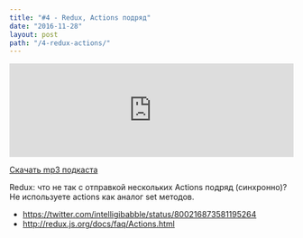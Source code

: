 ```yaml
---
title: "#4 - Redux, Аctions подряд"
date: "2016-11-28"
layout: post
path: "/4-redux-actions/"
---
```


<iframe width="100%" height="166" scrolling="no" frameborder="no" src="https://w.soundcloud.com/player/?url=https%3A//api.soundcloud.com/tracks/317494266&amp;color=ff5500&amp;auto_play=false&amp;hide_related=false&amp;show_comments=true&amp;show_user=true&amp;show_reposts=false"></iframe>

<a href="https://5minreact.podster.fm/4/download/audio.mp3?download=yes&media=file"><i class="fa fa-download"></i> Скачать mp3 подкаста</a>

Redux: что не так с отправкой нескольких Actions подряд (синхронно)? Не используете actions как аналог set методов.

- https://twitter.com/intelligibabble/status/800216873581195264
- http://redux.js.org/docs/faq/Actions.html